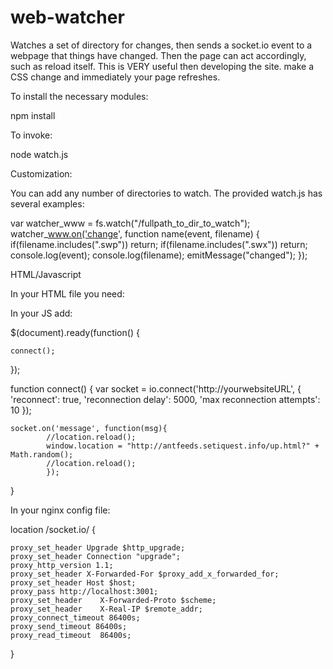 # web-watcher
Watches a set of directory for changes, then sends a  socket.io event to a webpage that things have changed. Then the page can act accordingly, such as reload itself. This is VERY useful then developing the site. make a CSS change and immediately your page refreshes.

To install the necessary modules:

  npm install

To invoke:

  node watch.js

Customization:

You can add any number of directories to watch. The provided watch.js has several examples:

var watcher_www = fs.watch("/fullpath_to_dir_to_watch");
watcher_www.on('change', function name(event, filename) {
        if(filename.includes(".swp")) return;
        if(filename.includes(".swx")) return;
        console.log(event);
        console.log(filename);
        emitMessage("changed");
        });


HTML/Javascript

In your HTML file you need:

<script src="http://yourwebsiteURL/socket.io/socket.io.js"></script>

In your JS add:

$(document).ready(function() {

    connect();

});

function connect()
{
    var socket = io.connect('http://yourwebsiteURL',
            {
            'reconnect': true,
            'reconnection delay': 5000,
            'max reconnection attempts': 10
            });


    socket.on('message', function(msg){
            //location.reload();
            window.location = "http://antfeeds.setiquest.info/up.html?" + Math.random();
            //location.reload();
            });
}

In your nginx config file:

location /socket.io/ {

    proxy_set_header Upgrade $http_upgrade;
    proxy_set_header Connection "upgrade";
    proxy_http_version 1.1;
    proxy_set_header X-Forwarded-For $proxy_add_x_forwarded_for;
    proxy_set_header Host $host;
    proxy_pass http://localhost:3001;
    proxy_set_header    X-Forwarded-Proto $scheme;
    proxy_set_header    X-Real-IP $remote_addr;
    proxy_connect_timeout 86400s;
    proxy_send_timeout 86400s;
    proxy_read_timeout  86400s;

}

